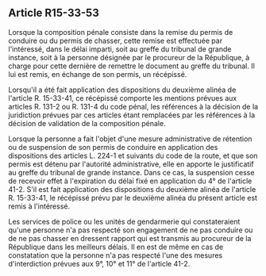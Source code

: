 Article R15-33-53
----
Lorsque la composition pénale consiste dans la remise du permis de conduire ou
du permis de chasser, cette remise est effectuée par l'intéressé, dans le délai
imparti, soit au greffe du tribunal de grande instance, soit à la personne
désignée par le procureur de la République, à charge pour cette dernière de
remettre le document au greffe du tribunal. Il lui est remis, en échange de son
permis, un récépissé.

Lorsqu'il a été fait application des dispositions du deuxième alinéa de
l'article R. 15-33-41, ce récépissé comporte les mentions prévues aux articles
R. 131-2 ou R. 131-4 du code pénal, les références à la décision de la
juridiction prévues par ces articles étant remplacées par les références à la
décision de validation de la composition pénale.

Lorsque la personne a fait l'objet d'une mesure administrative de rétention ou
de suspension de son permis de conduire en application des dispositions des
articles L. 224-1 et suivants du code de la route, et que son permis est détenu
par l'autorité administrative, elle en apporte le justificatif au greffe du
tribunal de grande instance. Dans ce cas, la suspension cesse de recevoir effet
à l'expiration du délai fixé en application du 4° de l'article 41-2. S'il est
fait application des dispositions du deuxième alinéa de l'article R. 15-33-41,
le récépissé prévu par le deuxième alinéa du présent article est remis à
l'intéressé.

Les services de police ou les unités de gendarmerie qui constateraient qu'une
personne n'a pas respecté son engagement de ne pas conduire ou de ne pas chasser
en dressent rapport qui est transmis au procureur de la République dans les
meilleurs délais. Il en est de même en cas de constatation que la personne n'a
pas respecté l'une des mesures d'interdiction prévues aux 9°, 10° et 11° de
l'article 41-2.
